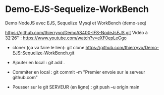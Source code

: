 # Demo-EJS-Sequelize-WorkBench
Demo NodeJS avec EJS, Sequelize Mysql et WorkBench   (demo-seq)


https://github.com/thierryvo/DemoAS400-IFS-NodeJsEJS.git
Vidéo à 32’26’’ : https://www.youtube.com/watch?v=eXF0epLeCgo


* cloner (ça va faire le lien): git clone https://github.com/thierryvo/Demo-EJS-Sequelize-WorkBench.git

* Ajouter en local : git add .
* Commiter en local : git commit -m "Premier envoie sur le serveur github.com"
* Pousser sur le git SERVEUR (en ligne) : git push –u origin main
